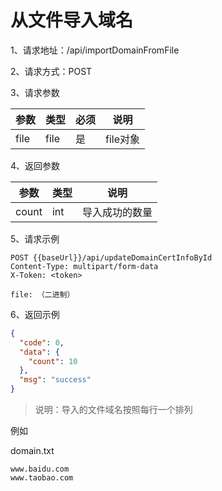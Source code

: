 # 从文件导入域名

1、请求地址：/api/importDomainFromFile

2、请求方式：POST

3、请求参数

| 参数  | 类型   | 必须 | 说明 |
| -| - | - | - |
| file | file | 是 | file对象


4、返回参数

| 参数  | 类型   | 说明 |
| -| - | - |
| count | int | 导入成功的数量

5、请求示例

```
POST {{baseUrl}}/api/updateDomainCertInfoById
Content-Type: multipart/form-data
X-Token: <token>

file: （二进制）
```

6、返回示例

```json
{
  "code": 0,
  "data": {
    "count": 10
  },
  "msg": "success"
}
```

> 说明：导入的文件域名按照每行一个排列

例如

domain.txt

```
www.baidu.com
www.taobao.com
```

